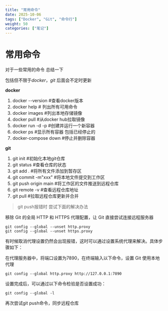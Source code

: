 ```yaml
---
title: "常用命令"
date: 2025-10-06
tags: ["Docker", "Git", "命令行"]
weight: 50
categories: ["笔记"]
---
```


# 常用命令

对于一些常用的命令 总结一下

包括但不限于*docker*，*git*
后面会不定时更新

**docker**

1. docker --version #查看docker版本
2. docker help # 列出所有可用命令
3. docker images #列出本地存储镜像
4. docker pull #从docker hub拉取镜像
5. docker run -d -p #创建并运行一个新容器
6. docker ps   #显示所有容器 包括已经停止的
7. docker-compose down #停止并删除容器

**git**

1. git init #初始化本地git仓库
2. git status #查看仓库的状态
3. git add . #将所有文件添加到暂存区
4. git commit -m"xxx"   #将本地文件提交到工作区
5. git push origin main #将工作区的文件推送到远程仓库
6. git remote -v #查看远程仓库地址
7. git pull #拉取远程仓库更新并合并

> git push报错时 尝试下面的解决办法

移除 Git 的全局 HTTP 和 HTTPS 代理配置，让 Git 直接尝试连接远程服务器



```
git config --global --unset http.proxy
git config --global --unset https.proxy
```

有时候取消代理设置仍然会出现报错，这时可以通过设置系统代理来解决。具体步骤如下：

在代理服务器中，将端口设置为7890，在终端输入以下命令，设置 Git 使用本地代理

```text
git config --global http.proxy http://127.0.0.1:7890
```

设置完成后，可以通过以下命令检验是否设置成功：

```text
git config --global -l
```

再次尝试git push命令，同步远程仓库